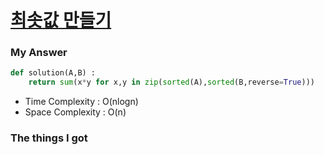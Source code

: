 # [최솟값 만들기](https://school.programmers.co.kr/learn/courses/30/lessons/12941)

### My Answer

```python
def solution(A,B) : 
    return sum(x*y for x,y in zip(sorted(A),sorted(B,reverse=True)))
```

* Time Complexity : O(nlogn)
* Space Complexity : O(n)



### The things I got
